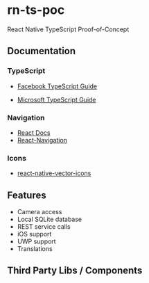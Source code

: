 # rn-ts-poc
React Native TypeScript Proof-of-Concept

## Documentation

### TypeScript
* [Facebook TypeScript Guide](https://facebook.github.io/react-native/blog/2018/05/07/using-typescript-with-react-native.html)

* [Microsoft TypeScript Guide](https://github.com/Microsoft/TypeScript-React-Native-Starter)

### Navigation
* [React Docs](https://reactnavigation.org/docs/en/tab-based-navigation.html)
* [React-Navigation](https://codeburst.io/ricky-figures-it-out-simple-react-native-tabnavigator-using-react-navigation-592945a3b211)

### Icons
* [react-native-vector-icons](https://oblador.github.io/react-native-vector-icons/)

## Features
* Camera access
* Local SQLite database
* REST service calls
* iOS support
* UWP support
* Translations

## Third Party Libs / Components

